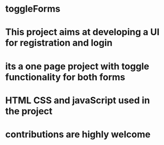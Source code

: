 # toggleForms
# This project aims at developing a UI for registration and login
# its a one page project with toggle functionality for both forms
# HTML CSS and javaScript used in the project
# contributions are highly welcome
